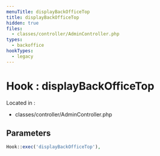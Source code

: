 ```yaml
---
menuTitle: displayBackOfficeTop
title: displayBackOfficeTop
hidden: true
files:
  - classes/controller/AdminController.php
types:
  - backoffice
hookTypes:
  - legacy
---
```


# Hook : displayBackOfficeTop

Located in :

  - classes/controller/AdminController.php

## Parameters

```php
Hook::exec('displayBackOfficeTop'),
```